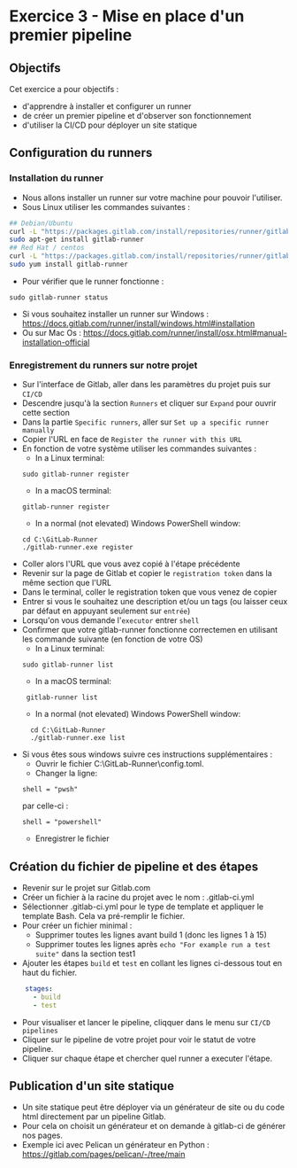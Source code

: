 # Exercice 3 - Mise en place d'un premier pipeline 

## Objectifs

Cet exercice a pour objectifs :
* d'apprendre à installer et configurer un runner
* de créer un premier pipeline et d'observer son fonctionnement
* d'utiliser la CI/CD pour déployer un site statique

## Configuration du runners

### Installation du runner 
* Nous allons installer un runner sur votre machine pour pouvoir l'utiliser.
* Sous Linux utiliser les commandes suivantes : 
```sh
## Debian/Ubuntu
curl -L "https://packages.gitlab.com/install/repositories/runner/gitlab-runner/script.deb.sh" | sudo bash
sudo apt-get install gitlab-runner
## Red Hat / centos
curl -L "https://packages.gitlab.com/install/repositories/runner/gitlab-runner/script.rpm.sh" | sudo bash
sudo yum install gitlab-runner
```
* Pour vérifier que le runner fonctionne : 
```
sudo gitlab-runner status
```
* Si vous souhaitez installer un runner sur Windows : https://docs.gitlab.com/runner/install/windows.html#installation 
* Ou sur Mac Os : https://docs.gitlab.com/runner/install/osx.html#manual-installation-official

### Enregistrement du runners sur notre projet
* Sur l'interface de Gitlab, aller dans les paramètres du projet puis sur `CI/CD`
* Descendre jusqu'à la section `Runners` et cliquer sur `Expand` pour ouvrir cette section
* Dans la partie `Specific runners`, aller sur `Set up a specific runner manually`
* Copier l'URL en face de `Register the runner with this URL`
* En fonction de votre système utiliser les commandes suivantes : 
    * In a Linux terminal:
    ```
    sudo gitlab-runner register
    ```
    * In a macOS terminal:
    ```
    gitlab-runner register
    ```
    * In a normal (not elevated) Windows PowerShell window:
    ```
    cd C:\GitLab-Runner
    ./gitlab-runner.exe register
    ```
* Coller alors l'URL que vous avez copié à l'étape précédente
* Revenir sur la page de Gitlab et copier le `registration token` dans la même section que l'URL
* Dans le terminal, coller le registration token que vous venez de copier
* Entrer si vous le souhaitez une description et/ou un tags (ou laisser ceux par défaut en appuyant seulement sur `entrée`)
* Lorsqu'on vous demande l'`executor` entrer `shell`
* Confirmer que votre gitlab-runner fonctionne correctemen en utilisant les commande suivante (en fonction de votre OS)
    * In a Linux terminal:
    ```
    sudo gitlab-runner list
    ```
    * In a macOS terminal:
    ```
     gitlab-runner list
    ```
    * In a normal (not elevated) Windows PowerShell window:
    ```
      cd C:\GitLab-Runner
      ./gitlab-runner.exe list
    ```
* Si vous êtes sous windows suivre ces instructions supplémentaires : 
    * Ouvrir le fichier C:\GitLab-Runner\config.toml.
    * Changer la ligne:
    ```
    shell = "pwsh"
    ```
    par celle-ci : 
    ```
    shell = "powershell"
    ```
    * Enregistrer le fichier


## Création du fichier de pipeline et des étapes

* Revenir sur le projet sur Gitlab.com
* Créer un fichier à la racine du projet avec le nom : .gitlab-ci.yml 
* Sélectionner .gitlab-ci.yml pour le type de template et appliquer le template Bash. Cela va pré-remplir le fichier.
* Pour créer un fichier minimal : 
    * Supprimer toutes les lignes avant build 1 (donc les lignes 1 à 15)
    * Supprimer toutes les lignes après `echo "For example run a test suite"` dans la section test1
* Ajouter les étapes `build` et `test` en collant les lignes ci-dessous tout en haut du fichier. 
```yaml
    stages:
      - build 
      - test
```

* Pour visualiser et lancer le pipeline, cliqquer dans le menu sur `CI/CD pipelines`
* Cliquer sur le pipeline de votre projet pour voir le statut de votre pipeline.
* Cliquer sur chaque étape et chercher quel runner a executer l'étape.

## Publication d'un site statique

* Un site statique peut être déployer via un générateur de site ou du code html directement par un pipeline Gitlab.
* Pour cela on choisit un générateur et on demande à gitlab-ci de générer nos pages.
* Exemple ici avec Pelican un générateur en Python : https://gitlab.com/pages/pelican/-/tree/main 